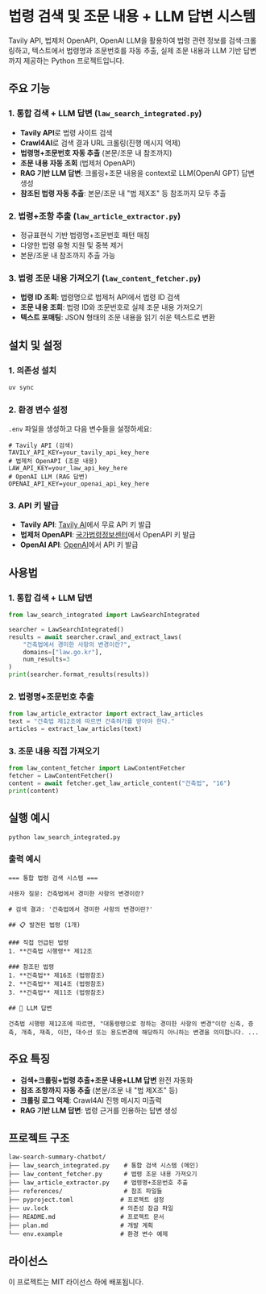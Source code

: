 # 법령 검색 및 조문 내용 + LLM 답변 시스템

Tavily API, 법제처 OpenAPI, OpenAI LLM을 활용하여 법령 관련 정보를 검색·크롤링하고, 텍스트에서 법령명과 조문번호를 자동 추출, 실제 조문 내용과 LLM 기반 답변까지 제공하는 Python 프로젝트입니다.

## 주요 기능

### 1. 통합 검색 + LLM 답변 (`law_search_integrated.py`)
- **Tavily API**로 법령 사이트 검색
- **Crawl4AI**로 검색 결과 URL 크롤링(진행 메시지 억제)
- **법령명+조문번호 자동 추출** (본문/조문 내 참조까지)
- **조문 내용 자동 조회** (법제처 OpenAPI)
- **RAG 기반 LLM 답변**: 크롤링+조문 내용을 context로 LLM(OpenAI GPT) 답변 생성
- **참조된 법령 자동 추출**: 본문/조문 내 "법 제X조" 등 참조까지 모두 추출

### 2. 법령+조항 추출 (`law_article_extractor.py`)
- 정규표현식 기반 법령명+조문번호 패턴 매칭
- 다양한 법령 유형 지원 및 중복 제거
- 본문/조문 내 참조까지 추출 가능

### 3. 법령 조문 내용 가져오기 (`law_content_fetcher.py`)
- **법령 ID 조회**: 법령명으로 법제처 API에서 법령 ID 검색
- **조문 내용 조회**: 법령 ID와 조문번호로 실제 조문 내용 가져오기
- **텍스트 포매팅**: JSON 형태의 조문 내용을 읽기 쉬운 텍스트로 변환

## 설치 및 설정

### 1. 의존성 설치
```bash
uv sync
```

### 2. 환경 변수 설정
`.env` 파일을 생성하고 다음 변수들을 설정하세요:

```env
# Tavily API (검색)
TAVILY_API_KEY=your_tavily_api_key_here
# 법제처 OpenAPI (조문 내용)
LAW_API_KEY=your_law_api_key_here
# OpenAI LLM (RAG 답변)
OPENAI_API_KEY=your_openai_api_key_here
```

### 3. API 키 발급
- **Tavily API**: [Tavily AI](https://tavily.com/)에서 무료 API 키 발급
- **법제처 OpenAPI**: [국가법령정보센터](https://www.law.go.kr/)에서 OpenAPI 키 발급
- **OpenAI API**: [OpenAI](https://platform.openai.com/)에서 API 키 발급

## 사용법

### 1. 통합 검색 + LLM 답변
```python
from law_search_integrated import LawSearchIntegrated

searcher = LawSearchIntegrated()
results = await searcher.crawl_and_extract_laws(
    "건축법에서 경미한 사항의 변경이란?", 
    domains=["law.go.kr"], 
    num_results=3
)
print(searcher.format_results(results))
```

### 2. 법령명+조문번호 추출
```python
from law_article_extractor import extract_law_articles
text = "건축법 제12조에 따르면 건축허가를 받아야 한다."
articles = extract_law_articles(text)
```

### 3. 조문 내용 직접 가져오기
```python
from law_content_fetcher import LawContentFetcher
fetcher = LawContentFetcher()
content = await fetcher.get_law_article_content("건축법", "16")
print(content)
```

## 실행 예시
```bash
python law_search_integrated.py
```

### 출력 예시
```
=== 통합 법령 검색 시스템 ===

사용자 질문: 건축법에서 경미한 사항의 변경이란?

# 검색 결과: '건축법에서 경미한 사항의 변경이란?'

## 📋 발견된 법령 (1개)

### 직접 언급된 법령
1. **건축법 시행령** 제12조

### 참조된 법령
1. **건축법** 제16조 (법령참조)
2. **건축법** 제14조 (법령참조)
3. **건축법** 제11조 (법령참조)

## 🤖 LLM 답변

건축법 시행령 제12조에 따르면, "대통령령으로 정하는 경미한 사항의 변경"이란 신축, 증축, 개축, 재축, 이전, 대수선 또는 용도변경에 해당하지 아니하는 변경을 의미합니다. ...
```

## 주요 특징

- **검색+크롤링+법령 추출+조문 내용+LLM 답변** 완전 자동화
- **참조 조항까지 자동 추출** (본문/조문 내 "법 제X조" 등)
- **크롤링 로그 억제**: Crawl4AI 진행 메시지 미출력
- **RAG 기반 LLM 답변**: 법령 근거를 인용하는 답변 생성

## 프로젝트 구조

```
law-search-summary-chatbot/
├── law_search_integrated.py    # 통합 검색 시스템 (메인)
├── law_content_fetcher.py      # 법령 조문 내용 가져오기
├── law_article_extractor.py    # 법령명+조문번호 추출
├── references/                 # 참조 파일들
├── pyproject.toml             # 프로젝트 설정
├── uv.lock                    # 의존성 잠금 파일
├── README.md                  # 프로젝트 문서
├── plan.md                    # 개발 계획
└── env.example                # 환경 변수 예제
```

## 라이선스

이 프로젝트는 MIT 라이선스 하에 배포됩니다. 
